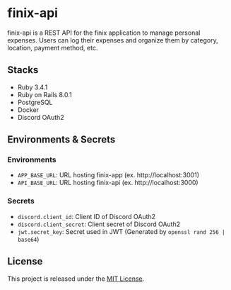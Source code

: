 # finix-api

finix-api is a REST API for the finix application to manage personal expenses. Users can log their expenses and organize them by category, location, payment method, etc.

## Stacks

- Ruby 3.4.1
- Ruby on Rails 8.0.1
- PostgreSQL
- Docker
- Discord OAuth2

## Environments & Secrets

### Environments

- `APP_BASE_URL`: URL hosting finix-app (ex. http://localhost:3001)
- `API_BASE_URL`: URL hosting finix-api (ex. http://localhost:3000)

### Secrets

- `discord.client_id`: Client ID of Discord OAuth2
- `discord.client_secret`: Client secret of Discord OAuth2
- `jwt.secret_key`: Secret used in JWT (Generated by `openssl rand 256 | base64`)

## License

This project is released under the [MIT License](LICENSE).
